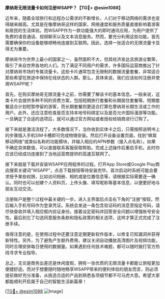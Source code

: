**摩纳哥无限流量卡如何注册WSAPP？【TG💪+ @esim1088】**

近年来，随着全球旅行和远程办公需求的不断增长，人们对于移动网络的需求也变得越来越高。尤其是在像摩纳哥这样的国家，网络速度和服务质量直接影响着游客和居民的生活体验。而WSAPP作为一款功能强大的即时通讯应用，为用户提供了免费的语音通话、视频聊天以及文本消息服务。然而，要充分利用这些功能，首先需要确保你的设备能够顺畅地连接到互联网。因此，选择一张适合的无限流量卡显得尤为重要。

摩纳哥作为世界上最小的国家之一，虽然面积不大，但其经济发达且旅游业繁荣，吸引了来自世界各地的人们。为了满足不同用户的需求，许多国际运营商推出了针对摩纳哥市场的专属流量卡。这些卡片通常包含无限制的数据流量套餐，非常适合那些希望在旅途中保持在线状态的人群。那么，具体来说，我们应该如何注册并使用WSAPP呢？

首先，在购买摩纳哥无限流量卡之前，你需要了解该卡的基本信息。一般来说，这类卡片会提供多种不同的资费方案，包括短期旅行套餐和长期居住套餐等。短期套餐适合计划短暂停留的游客，而长期套餐则更适合打算在摩纳哥长期生活或工作的用户。此外，还应注意检查是否支持本地号码绑定以及是否允许国际漫游等功能。一旦确定了合适的选项后，就可以通过官方网站或者授权经销商进行订购了。

接下来就是激活流程了。大多数情况下，当你收到实体卡之后，只需按照说明书上的步骤插入手机SIM卡槽即可完成物理安装。然后打开设备设置页面，找到“蜂窝移动网络”或类似名称的功能模块，并输入相应的APN参数（接入点名称）。如果不确定具体数值，可以直接联系客服获取帮助。完成上述操作后重启手机，此时你应该已经成功连接到了当地运营商提供的高速互联网了。

接下来就是下载并安装WSAPP应用程序的过程。打开App Store或Google Play商店搜索关键词“WSAPP”，点击下载按钮等待安装完毕。首次启动时系统可能会要求授予某些权限，比如访问相册、相机或是位置信息等，请根据实际需要逐一确认。同时也可以创建个人资料页，上传头像、填写昵称等基本信息，以便更好地与朋友互动交流。

注册账户是整个过程中最关键的一步。进入主界面后点击右下角的“注册”按钮，然后输入手机号码作为登录凭证。系统会发送一条包含验证码的消息至指定号码，请尽快查收并填入相应框内验证身份。接着设定密码并回答安全问题以增强账号安全性。最后别忘了勾选同意服务条款和隐私政策的相关选项，这样才算正式完成了注册手续。

值得注意的是，在使用过程中还要注意定期更新软件版本，以修复已知漏洞并获得新特性。另外，为了避免产生额外费用，建议关闭自动播放高清图片及视频功能，同时合理安排每日使用的数据量。如果遇到任何技术难题，都可以随时拨打官方热线寻求专业指导。

总之，无论是商务出差还是休闲度假，拥有一张优质的无限流量卡都能让旅程更加便捷舒适。而对于想要随时随地畅享WSAPP带来的便利体验的朋友而言，则必须提前做好充分准备，从挑选合适的产品到熟悉各项细节都不可马虎大意。希望大家都能顺利开启属于自己的智能生活新篇章！

[[TG💪+ @esim1088](https://t.me/s/esim1088) ![Image](https://i.postimg.cc/4NQfJmqS/Snipaste-2025-05-13-00-14-12.png)]